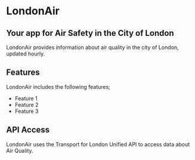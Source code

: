 # LondonAir
## Your app for Air Safety in the City of London

LondonAir provides information about air quality in the city of London, updated hourly. 

## Features

LondonAir includes the following features;

- Feature 1
- Feature 2
- Feature 3


## API Access

LondonAir uses the Transport for London Unified API to access data about Air Quality.